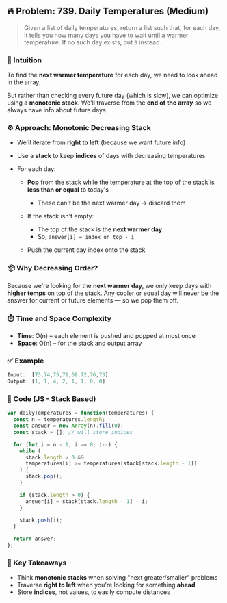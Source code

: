 ## 🔥 Problem: 739. Daily Temperatures (Medium)

> Given a list of daily temperatures, return a list such that, for each day, it tells you how many days you have to wait until a warmer temperature. If no such day exists, put `0` instead.


### 🧠 Intuition

To find the **next warmer temperature** for each day, we need to look ahead in the array.

But rather than checking every future day (which is slow), we can optimize using a **monotonic stack**.
We'll traverse from the **end of the array** so we always have info about future days.


### ⚙️ Approach: **Monotonic Decreasing Stack**

* We'll iterate from **right to left** (because we want future info)
* Use a **stack** to keep **indices** of days with decreasing temperatures
* For each day:

  * **Pop** from the stack while the temperature at the top of the stack is **less than or equal** to today's

    * These can't be the next warmer day → discard them
  * If the stack isn't empty:

    * The top of the stack is the **next warmer day**
    * So, `answer[i] = index_on_top - i`
  * Push the current day index onto the stack


### 📦 Why Decreasing Order?

Because we're looking for the **next warmer day**, we only keep days with **higher temps** on top of the stack.
Any cooler or equal day will never be the answer for current or future elements — so we pop them off.


### ⏱️ Time and Space Complexity

* **Time**: O(n) – each element is pushed and popped at most once
* **Space**: O(n) – for the stack and output array


### ✅ Example

```js
Input:  [73,74,75,71,69,72,76,73]
Output: [1, 1, 4, 2, 1, 1, 0, 0]
```


### 🧪 Code (JS - Stack Based)

```js
var dailyTemperatures = function(temperatures) {
  const n = temperatures.length;
  const answer = new Array(n).fill(0);
  const stack = []; // will store indices

  for (let i = n - 1; i >= 0; i--) {
    while (
      stack.length > 0 &&
      temperatures[i] >= temperatures[stack[stack.length - 1]]
    ) {
      stack.pop();
    }

    if (stack.length > 0) {
      answer[i] = stack[stack.length - 1] - i;
    }

    stack.push(i);
  }

  return answer;
};
```


### 🧲 Key Takeaways

* Think **monotonic stacks** when solving "next greater/smaller" problems
* Traverse **right to left** when you're looking for something **ahead**
* Store **indices**, not values, to easily compute distances

